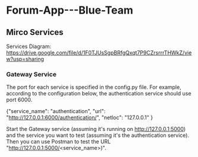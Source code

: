 # Forum-App---Blue-Team



## Mirco Services

Services Diagram: https://drive.google.com/file/d/1F0TJUsSgpBRfgQxqt7P9CZrsrrrTHWkZ/view?usp=sharing

### Gateway Service
The port for each service is specified in the config.py file. For example, according to the configuration below, the authentication service should use port 6000.

{"service_name": "authentication",
 "url": "http://127.0.0.1:6000/authentication/",
 "netloc": "127.0.0.1"
 }

Start the Gateway service (assuming it's running on http://127.0.0.1:5000) and the service you want to test (assuming it's the authentication service). Then you can use Postman to test the URL "http://127.0.0.1:5000/<service_name>)".
